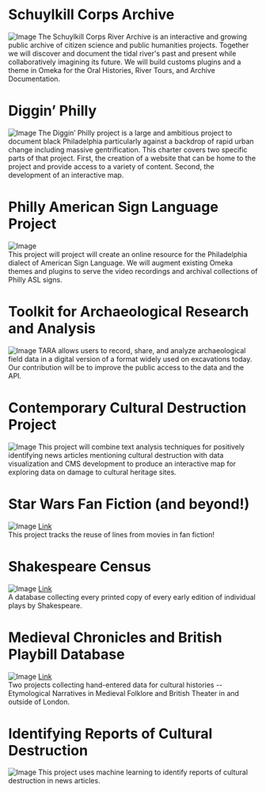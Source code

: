 # Schuylkill Corps Archive
![Image](/image/SchuylkillCorpsArchive.png)
The Schuylkill Corps River Archive is an interactive and growing public archive of citizen science and public humanities projects. Together we will discover and document the tidal river's past and present while collaboratively imagining its future.
We will build customs plugins and a theme in Omeka for the Oral Histories, River Tours, and Archive Documentation.
# Diggin’ Philly
![Image](/image/DigginPhilly.jpg)
The Diggin’ Philly project is a large and ambitious project to document black Philadelphia particularly against a backdrop of rapid urban change including massive gentrification. This charter covers two specific parts of that project. First, the creation of a website that can be home to the project and provide access to a variety of content. Second, the development of an interactive map.
# Philly American Sign Language Project
![Image](/image/PhillyAmericanSignLanguageProject.png)<br/>
This project will project will create an online resource for the Philadelphia dialect of American Sign Language. We will augment existing Omeka themes and plugins to serve the video recordings and archival collections of Philly ASL signs.
# Toolkit for Archaeological Research and Analysis
![Image](/image/tara.png)
TARA allows users to record, share, and analyze archaeological field data in a digital version of a format widely used on excavations today. Our contribution will be to improve the public access to the data and the API.
# Contemporary Cultural Destruction Project
![Image](/image/CulturalDestruction.png)
This project will combine text analysis techniques for positively identifying news articles mentioning cultural destruction with data visualization and CMS development to produce an interactive map for exploring data on damage to cultural heritage sites.
# Star Wars Fan Fiction (and beyond!)
![Image](/image/StarWars.png)
[Link](https://senderle.github.io/fandom-analysis-visualization/)<br/>
This project tracks the reuse of lines from movies in fan fiction!
# Shakespeare Census
![Image](/image/Shakespeare.png)
[Link](http://159.203.127.128:8999/)<br/>
A database collecting every printed copy of every early edition of individual plays by Shakespeare.
# Medieval Chronicles and British Playbill Database
![Image](/image/MedievalChronicles.png)
[Link](http://159.203.127.128:8080/home)<br/>
Two projects collecting hand-entered data for cultural histories -- Etymological Narratives in Medieval Folklore and British Theater in and outside of London.
# Identifying Reports of Cultural Destruction
![Image](/image/CulturalDestruction2.png)
This project uses machine learning to identify reports of cultural destruction in news articles.
